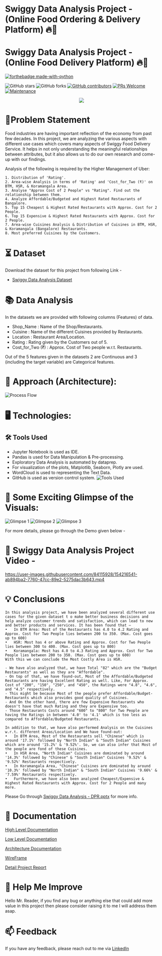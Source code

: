 
# Swiggy Data Analysis Project - (Online Food Ordering & Delivery Platform) 🔥🍁

# Swiggy Data Analysis Project - (Online Food Delivery Platform) 🔥🍁

<p align="center">

  [![forthebadge made-with-python](http://ForTheBadge.com/images/badges/made-with-python.svg)](https://www.python.org/)
  
  ![GitHub stars](https://img.shields.io/github/stars/Lokesh-Attarde/Swiggy_Data_Analysis)
  ![GitHub forks](https://img.shields.io/github/forks/Lokesh-Attarde/Swiggy_Data_Analysis)
  [![GitHub contributors](https://img.shields.io/github/contributors/Lokesh-Attarde/Swiggy_Data_Analysis.svg)](https://GitHub.com/Lokesh-Attarde/Swiggy_Data_Analysis/graphs/contributors/)
  [![PRs Welcome](https://img.shields.io/badge/PRs-welcome-brightgreen.svg?style=flat-square)](http://makeapullrequest.com)
  [![Maintenance](https://img.shields.io/badge/Maintained%3F-yes-green.svg)](https://GitHub.com/Naereen/StrapDown.js/graphs/commit-activity)
</p>  

<p align="center">
  <img src="https://user-images.githubusercontent.com/84115928/154198741-9ba7ddd8-ad79-4e55-9690-f4ae810c54f8.jpg">
</p>

# 📝Problem Statement
Food industries are having important reflection of the economy from past few decades. In this project, we are analyzing the various aspects with different use cases which covers many aspects of Swiggy Food Delivery Service. It helps in not only understanding the meaningful relationships between attributes, but it also allows us to do our own research and come-up with our findings.

Analysis of the following is required by the Higher Management of Uber:

    1. Distribution of 'Rating'.
    2. Area-wise Analysis in terms of 'Rating' and 'Cost_for_Two (₹)' on BTM, HSR, & Koramangala Area.
    3. Analyse "Approx Cost of 2 People" vs "Rating". Find out the relationship between them.
    4. Analyze Affordable/Budgeted and Highest Rated Restaurants of Bangalore.
    5. Top 15 Cheapest & Highest Rated Restaurants with Approx. Cost for 2 People.
    6. Top 15 Expensive & Highest Rated Restaurants with Approx. Cost for 2 People.
    7. Area-wise Cuisines Analysis & Distribution of Cuisines in BTM, HSR, & Koramangala (Bangalore) Restaurants.
    8. Most preferred Cuisines by the Customers.

# ⏳ Dataset
Download the dataset for this project from following Link -
* [Swiggy Data Analysis Dataset](https://github.com/Lokesh-Attarde/Swiggy_Data_Analysis/blob/fcc45e9399868c9316b58ca9c43b0f523088f6e7/Swiggy%20Bangalore%20Outlet%20Details.csv)

# 📚 Data Analysis
In the datasets we are provided with following columns (Features) of data.

* Shop_Name : Name of the Shop/Restaurants.
* Cuisine : Name of the different Cuisines provided by Restaurants.
* Location : Restaurant Area/Location.
* Rating : Rating given by the Customers out of 5.
* Cost_for_Two (₹) : Approx. Cost of Two people w.r.t. Restaurants.

Out of the 5 features given in the datasets 2 are Continuous and 3 (including the target variable) are Categorical features.

# 🎉 Approach (Architecture):
![Process Flow](https://user-images.githubusercontent.com/84115928/137479294-ccfa21f9-81e1-4de8-8f96-15ddefdec06e.JPG)

# 🖥️ Technologies:
## 🛠️ Tools Used
* Jupyter Notebook is used as IDE. 
* Pandas is used for Data Manipulation & Pre-processing.
* Exploratory Data Analysis is automated by dataprep. 
* For visualization of the plots, Matplotlib, Seaborn, Plotly are used.
* WordCloud is used to representing the Text Data.
* GitHub is used as version control system.
![Tools Used](https://user-images.githubusercontent.com/84115928/154200410-86eb19e2-acd5-4669-8b36-ff958363ed2b.JPG)


# 🌱 Some Exciting Glimpse of the Visuals:
![Glimpse 1](https://user-images.githubusercontent.com/84115928/154206516-055a61ba-cf80-48c9-bae5-1b0a98fae6c4.gif)
![Glimpse 2](https://user-images.githubusercontent.com/84115928/154207666-81d7b700-bfd1-4cd0-950c-f521e615ac0e.gif)
![Glimpse 3](https://user-images.githubusercontent.com/84115928/154216904-325c33c5-bace-484b-b4d7-974a5146a3ca.png)

For more details, please go through the Demo given below -
# 🎯 Swiggy Data Analysis Project Video -

https://user-images.githubusercontent.com/84115928/154216541-ab894ba2-7760-47cc-89e2-5275dac3b643.mp4

# 💡 Conclusions

    In this analysis project, we have been analyzed several different use cases for the given dataset t o make better business decisions and help analyze customer trends and satisfaction, which can lead to new and better products and services. It has been found that – 
    •	In BTM Area: Most of the Restaurants has 4.0 to 4.2 Rating and Approx. Cost for Two People lies between 200 to 350. (Max. Cost goes up to 600)
    •	HSR: Most has 4 or above Rating and Approx. Cost for Two People lies between 300 to 400. (Max. Cost goes up to 800)
    •	Koramangala: Most has 4.0 to 4.3 Rating and Approx. Cost for Two People lies between 200 to 350. (Max. Cost goes up to 600)
    With this we can conclude the Most Costly Area is HSR. 

    - We have also analyzed that, we have Total "82" which are the "Budget Restaurants" as well as they are "Affordable". 
    - On top of that, we have found-out, Most of the Affordable/Budgeted Restaurants are having Excellent Rating as well. Like, For Approx. Cost of "200", "150", "250", and "450", the Ratings were "4.8", "4.6", and "4.5" respectively. 
    - This might be because Most of the people prefer Affordable/Budget-Restaurants which also provides good quality of Cuisines. 
    - And On the other hand, there are few Expensive Restaurants who doesn't have that much Rating and they are Expensive too. 
    - Those Restaurants Costs around "600" to "800" for Two People are having the Ratings in between '4.0' to '4.1' which is too less as compared to Affordable/Budgeted Restaurants.

    In addition to that, we have also performed Analysis on the Cuisines w.r.t. different Areas/Location and We have found-out:
    •	In BTM Area, Most of the Restaurants sell "Chinese" which is around '17.1%' followed by "North Indian" & "South Indian" Cuisines which are around '15.2%' & '9.52%'. So, we can also infer that Most of the people are fond of these Cuisines.
    •	In HSR Area, "North Indian" Cuisines are dominated by around '14.3%' followed by "Chinese" & "South Indian" Cuisines '9.52%' & '9.52%' Restaurants respectively.
    •	In Koramangala Area, "Chinese" Cuisines are dominated by around '10.3%' followed by "North Indian" & "South Indian" Cuisines '9.66%' & '7.59%' Restaurants respectively.
    •	Furthermore, we have also been analyzed Cheapest/Expensive & Highest Rated Restaurants with Approx. Cost for 2 People and many more. 

Please Go through [Swiggy Data Analysis - DPR.pptx](https://github.com/Lokesh-Attarde/Swiggy_Data_Analysis/files/8077260/Swiggy.Data.Analysis.-.DPR.pptx) for more info.

# 📖 Documentation

[High Level Documentation](https://github.com/Lokesh-Attarde/Swiggy_Data_Analysis/blob/05d0091a03a0d8b6467df1be21c91af1ac626ad8/Documents/Swiggy%20Data%20Analysis%20-%20HLD.pdf)

[Low Level Documentation](https://github.com/Lokesh-Attarde/Swiggy_Data_Analysis/blob/05d0091a03a0d8b6467df1be21c91af1ac626ad8/Documents/Swiggy%20Data%20Analysis%20-%20LLD.pdf)

[Architecture Documentation](https://github.com/Lokesh-Attarde/Swiggy_Data_Analysis/blob/05d0091a03a0d8b6467df1be21c91af1ac626ad8/Documents/Swiggy%20Data%20Analysis%20-%20Architecture.pdf)

[WireFrame](https://github.com/Lokesh-Attarde/Swiggy_Data_Analysis/blob/05d0091a03a0d8b6467df1be21c91af1ac626ad8/Documents/Swiggy%20Data%20Analysis%20-%20Wireframe.pdf)

[Detail Project Report](https://github.com/Lokesh-Attarde/Swiggy_Data_Analysis/files/8077260/Swiggy.Data.Analysis.-.DPR.pptx)

# 🎉 Help Me Improve
Hello Mr. Reader, if you find any bug or anything else that could add more value in this project then please consider raising it to me I will address them asap.
  
# 📫 Feedback
If you have any feedback, please reach out to me via [LinkedIn](https://www.linkedin.com/in/lokesh-attarde-145086141/)
